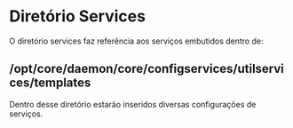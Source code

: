 # Diretório Services

O diretório services faz referência aos serviços embutidos dentro de:
## /opt/core/daemon/core/configservices/utilservices/templates
Dentro desse diretório estarão inseridos diversas configurações de serviços. 
